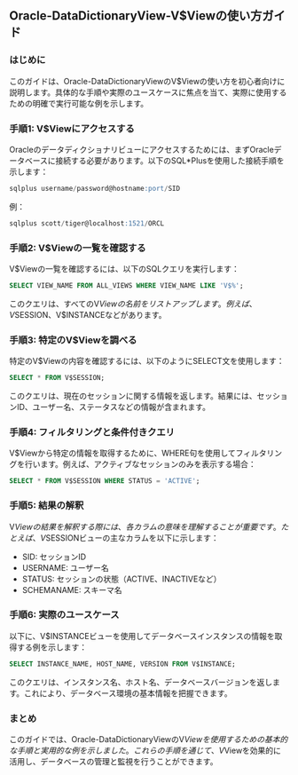 ## Oracle-DataDictionaryView-V$Viewの使い方ガイド

### はじめに
このガイドは、Oracle-DataDictionaryViewのV$Viewの使い方を初心者向けに説明します。具体的な手順や実際のユースケースに焦点を当て、実際に使用するための明確で実行可能な例を示します。

### 手順1: V$Viewにアクセスする
Oracleのデータディクショナリビューにアクセスするためには、まずOracleデータベースに接続する必要があります。以下のSQL*Plusを使用した接続手順を示します：

```sql
sqlplus username/password@hostname:port/SID
```

例：
```sql
sqlplus scott/tiger@localhost:1521/ORCL
```

### 手順2: V$Viewの一覧を確認する
V$Viewの一覧を確認するには、以下のSQLクエリを実行します：

```sql
SELECT VIEW_NAME FROM ALL_VIEWS WHERE VIEW_NAME LIKE 'V$%';
```

このクエリは、すべてのV$Viewの名前をリストアップします。例えば、V$SESSION、V$INSTANCEなどがあります。

### 手順3: 特定のV$Viewを調べる
特定のV$Viewの内容を確認するには、以下のようにSELECT文を使用します：

```sql
SELECT * FROM V$SESSION;
```

このクエリは、現在のセッションに関する情報を返します。結果には、セッションID、ユーザー名、ステータスなどの情報が含まれます。

### 手順4: フィルタリングと条件付きクエリ
V$Viewから特定の情報を取得するために、WHERE句を使用してフィルタリングを行います。例えば、アクティブなセッションのみを表示する場合：

```sql
SELECT * FROM V$SESSION WHERE STATUS = 'ACTIVE';
```

### 手順5: 結果の解釈
V$Viewの結果を解釈する際には、各カラムの意味を理解することが重要です。たとえば、V$SESSIONビューの主なカラムを以下に示します：

- SID: セッションID
- USERNAME: ユーザー名
- STATUS: セッションの状態（ACTIVE、INACTIVEなど）
- SCHEMANAME: スキーマ名

### 手順6: 実際のユースケース
以下に、V$INSTANCEビューを使用してデータベースインスタンスの情報を取得する例を示します：

```sql
SELECT INSTANCE_NAME, HOST_NAME, VERSION FROM V$INSTANCE;
```

このクエリは、インスタンス名、ホスト名、データベースバージョンを返します。これにより、データベース環境の基本情報を把握できます。

### まとめ
このガイドでは、Oracle-DataDictionaryViewのV$Viewを使用するための基本的な手順と実用的な例を示しました。これらの手順を通じて、V$Viewを効果的に活用し、データベースの管理と監視を行うことができます。